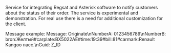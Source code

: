 Service for integrating Regsat and Asterisk software to notify customers about the status of their order.
The service is experimental and demonstration. For real use there is a need for additional customization for the client.

Message example:
Message: Originate\nNumberA: 0123456789\nNumberB: bron:Желтый#carplate:BX5022AE#time:19:39#bill:81#carmark:Renault Kangoo пасс.\nGuid: Z_ID

